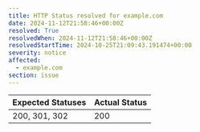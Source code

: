 ```yaml
---
title: HTTP Status resolved for example.com
date: 2024-11-12T21:58:46+00:00Z
resolved: True
resolvedWhen: 2024-11-12T21:58:46+00:00Z
resolvedStartTime: 2024-10-25T21:09:43.191474+00:00
severity: notice
affected:
  - example.com
section: issue
---
```


| Expected Statuses | Actual Status  |
|-------------------|----------------|
| 200, 301, 302 | 200 |
